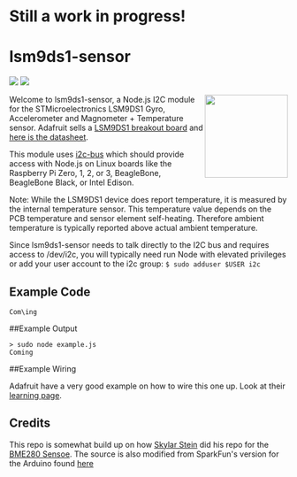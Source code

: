 # Still a work in progress!

# lsm9ds1-sensor
[<img src="https://img.shields.io/badge/Node.js-4.x%20through%207.x-brightgreen.svg">](https://nodejs.org) [<img src="https://img.shields.io/npm/v/lsm9ds1-sensor.svg">](https://www.npmjs.com/package/lsm9ds1-sensor)


[<img src="https://cdn-learn.adafruit.com/assets/assets/000/018/590/medium800/sensors_2021kit_ORIG.jpg?1407180576" width="150" align="right">](https://www.adafruit.com/product/3387)

Welcome to lsm9ds1-sensor, a Node.js I2C module for the STMicroelectronics LSM9DS1 Gyro, Accelerometer and Magnometer + Temperature sensor. Adafruit sells a [LSM9DS1 breakout board](https://www.adafruit.com/product/3387) and [here is the datasheet](https://learn.adafruit.com/adafruit-lsm9ds1-accelerometer-plus-gyro-plus-magnetometer-9-dof-breakout/).

This module uses [i2c-bus](https://github.com/fivdi/i2c-bus) which should provide access with Node.js on Linux boards like the Raspberry Pi Zero, 1, 2, or 3, BeagleBone, BeagleBone Black, or Intel Edison.

Note: While the LSM9DS1 device does report temperature, it is measured by the internal temperature sensor. This temperature value depends on the PCB temperature and sensor element self-heating. Therefore ambient temperature is typically reported above actual ambient temperature.

Since lsm9ds1-sensor needs to talk directly to the I2C bus and requires access to /dev/i2c, you will typically need run Node with elevated privileges or add your user account to the i2c group: ```$ sudo adduser $USER i2c```

## Example Code

```
Com\ing
```

##Example Output

```
> sudo node example.js          
Coming
```
##Example Wiring

 Adafruit have a very good example on how to wire this one up. Look at their [learning page](https://learn.adafruit.com/adafruit-lsm9ds1-accelerometer-plus-gyro-plus-magnetometer-9-dof-breakout/assembly).

 ## Credits
 This repo is somewhat build up on how [Skylar Stein](https://github.com/skylarstein) did his repo for the [BME280 Sensoe](https://github.com/skylarstein/bme280-sensor/). The source is also modified from SparkFun's version for the Arduino found [here](https://github.com/sparkfun/SparkFun_LSM9DS1_Arduino_Library/)